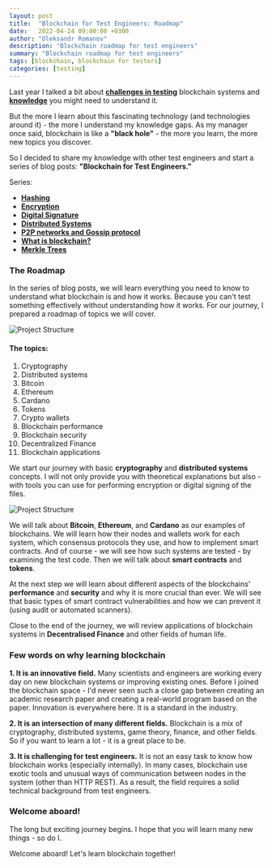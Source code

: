 ```yaml
---
layout: post
title:  "Blockchain for Test Engineers: Roadmap"
date:   2022-04-24 09:00:00 +0300
author: "Oleksandr Romanov"
description: "Blockchain roadmap for test engineers"
summary: "Blockchain roadmap for test engineers"
tags: [blockchain, blockchain for testers]
categories: [testing]
---  
```


Last year I talked a bit about **[challenges in testing](https://testengineeringnotes.com/posts/2021-08-02-blockchain-testing-challenges/)** blockchain systems and **[knowledge](https://testengineeringnotes.com/posts/2021-12-01-testing-blockchain/)** you might need to understand it.  

But the more I learn about this fascinating technology (and technologies around it) - the more I understand my knowledge gaps. As my manager once said, blockchain is like a **"black hole"** - the more you learn, the more new topics you discover.  

So I decided to share my knowledge with other test engineers and start a series of blog posts: **"Blockchain for Test Engineers."**

Series:
- **[Hashing](https://testengineeringnotes.com/posts/2022-05-01-bchain-testing-1-hashing/)**
- **[Encryption](https://testengineeringnotes.com/posts/2022-05-08-bchain-testing-2-encryption/)**
- **[Digital Signature](https://testengineeringnotes.com/posts/2022-05-08-bchain-testing-3-signatures/)**
- **[Distributed Systems](https://testengineeringnotes.com/posts/2022-05-22-bchain-test-4-distributed-systems/)**
- **[P2P networks and Gossip protocol](https://testengineeringnotes.com/posts/2022-05-29-bchain-test-5-p2p-gossip-protocols/)**
- **[What is blockchain?](https://testengineeringnotes.com/posts/2022-06-05-bchain-test-what-is-blockchain/)**
- **[Merkle Trees](https://testengineeringnotes.com/posts/2022-06-19-bchain-test-7-merkle-tree/)**

### The Roadmap

In the series of blog posts, we will learn everything you need to know to understand what blockchain is and how it works. Because you can't test something effectively without understanding how it works. For our journey, I prepared a roadmap of topics we will cover. 

![Project Structure](/img/20220424/btmap.png)

#### The topics:
1. Cryptography
2. Distributed systems
3. Bitcoin
4. Ethereum
5. Cardano
6. Tokens
7. Crypto wallets
8. Blockchain performance
9. Blockchain security
10. Decentralized Finance
11. Blockchain applications

We start our journey with basic **cryptography** and **distributed systems** concepts. I will not only provide you with theoretical explanations but also - with tools you can use for performing encryption or digital signing of the files. 

![Project Structure](/img/20220424/btchains.png)

We will talk about **Bitcoin**, **Ethereum**, and **Cardano** as our examples of blockchains. We will learn how their nodes and wallets work for each system, which consensus protocols they use, and how to implement smart contracts. And of course - we will see how such systems are tested - by examining the test code. Then we will talk about **smart contracts** and **tokens**.  

At the next step we will learn about different aspects of the blockchains' **performance** and **security** and why it is more crucial than ever. We will see that basic types of smart contract vulnerabilities and how we can prevent it (using audit or automated scanners).

Close to the end of the journey, we will review applications of blockchain systems in **Decentralised Finance** and other fields of human life. 

### Few words on why learning blockchain

**1. It is an innovative field.** Many scientists and engineers are working every day on new blockchain systems or improving existing ones. Before I joined the blockchain space - I'd never seen such a close gap between creating an academic research paper and creating a real-world program based on the paper. Innovation is everywhere here. It is a standard in the industry.  

**2. It is an intersection of many different fields.** Blockchain is a mix of cryptography, distributed systems, game theory, finance, and other fields. So if you want to learn a lot - it is a great place to be.  

**3. It is challenging for test engineers.** It is not an easy task to know how blockchain works (especially internally). In many cases, blockchain use exotic tools and unusual ways of communication between nodes in the system (other than HTTP REST). As a result, the field requires a solid technical background from test engineers. 

### Welcome aboard!
The long but exciting journey begins. I hope that you will learn many new things - so do I.  

Welcome aboard! Let's learn blockchain together!




 